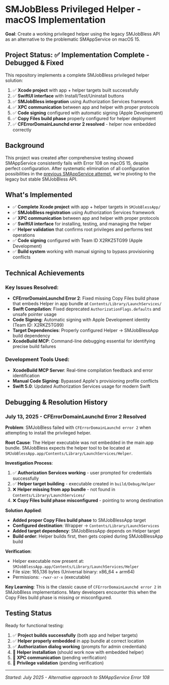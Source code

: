 # SMJobBless Privileged Helper - macOS Implementation

**Goal**: Create a working privileged helper using the legacy SMJobBless API as an alternative to the problematic SMAppService on macOS 15.

## Project Status: ✅ **Implementation Complete - Debugged & Fixed**

This repository implements a complete SMJobBless privileged helper solution:
1. ✅ **Xcode project** with app + helper targets built successfully  
2. ✅ **SwiftUI interface** with Install/Test/Uninstall buttons
3. ✅ **SMJobBless integration** using Authorization Services framework
4. ✅ **XPC communication** between app and helper with proper protocols
5. ✅ **Code signing** configured with automatic signing (Apple Development)
6. ✅ **Copy Files build phase** properly configured for helper deployment
7. ✅ **CFErrorDomainLaunchd error 2 resolved** - helper now embedded correctly

## Background

This project was created after comprehensive testing showed SMAppService consistently fails with Error 108 on macOS 15, despite perfect configuration. After systematic elimination of all configuration possibilities in the [previous SMAppService attempt](https://github.com/malpern/privileged_helper_help), we're pivoting to the legacy but stable SMJobBless API.


## What's Implemented

- ✅ **Complete Xcode project** with app + helper targets in `SMJobBlessApp/`
- ✅ **SMJobBless registration** using Authorization Services framework
- ✅ **XPC communication** between app and helper with proper protocols  
- ✅ **SwiftUI interface** for installing, testing, and managing the helper
- ✅ **Helper validation** that confirms root privileges and performs test operations
- ✅ **Code signing** configured with Team ID X2RKZ5TG99 (Apple Development)
- ✅ **Build system** working with manual signing to bypass provisioning conflicts

## Technical Achievements

### **Key Issues Resolved:**
- **CFErrorDomainLaunchd Error 2**: Fixed missing Copy Files build phase that embeds Helper in app bundle at `Contents/Library/LaunchServices/`
- **Swift Compilation**: Fixed deprecated `AuthorizationFlags.defaults` and unsafe pointer usage
- **Code Signing**: Automatic signing with Apple Development identity (Team ID: X2RKZ5TG99)
- **Target Dependencies**: Properly configured Helper → SMJobBlessApp build dependency
- **XcodeBuild MCP**: Command-line debugging essential for identifying precise build failures

### **Development Tools Used:**
- **XcodeBuild MCP Server**: Real-time compilation feedback and error identification
- **Manual Code Signing**: Bypassed Apple's provisioning profile conflicts
- **Swift 5.0**: Updated Authorization Services usage for modern Swift

## Debugging & Resolution History

### **July 13, 2025 - CFErrorDomainLaunchd Error 2 Resolved**

**Problem**: SMJobBless failed with `CFErrorDomainLaunchd error 2` when attempting to install the privileged helper.

**Root Cause**: The Helper executable was not embedded in the main app bundle. SMJobBless expects the helper tool to be located at `SMJobBlessApp.app/Contents/Library/LaunchServices/Helper`.

**Investigation Process**:
1. ✅ **Authorization Services working** - user prompted for credentials successfully
2. ✅ **Helper target building** - executable created in `build/Debug/Helper`  
3. ❌ **Helper missing from app bundle** - not found in `Contents/Library/LaunchServices/`
4. ❌ **Copy Files build phase misconfigured** - pointing to wrong destination

**Solution Applied**:
- **Added proper Copy Files build phase** to SMJobBlessApp target
- **Configured destination**: Wrapper → `Contents/Library/LaunchServices`
- **Added target dependency**: SMJobBlessApp depends on Helper target
- **Build order**: Helper builds first, then gets copied during SMJobBlessApp build

**Verification**:
- Helper executable now present at: `SMJobBlessApp.app/Contents/Library/LaunchServices/Helper`
- File size: 165,136 bytes (Universal binary: x86_64 + arm64)
- Permissions: `-rwxr-xr-x` (executable)

**Key Learning**: This is the classic cause of `CFErrorDomainLaunchd error 2` in SMJobBless implementations. Many developers encounter this when the Copy Files build phase is missing or misconfigured.

## Testing Status

Ready for functional testing:
1. ✅ **Project builds successfully** (both app and helper targets)
2. ✅ **Helper properly embedded** in app bundle at correct location
3. ✅ **Authorization dialog working** (prompts for admin credentials)
4. 🔄 **Helper installation** (should work now with embedded helper)
5. 🔄 **XPC communication** (pending verification)
6. 🔄 **Privilege validation** (pending verification)

---

*Started: July 2025 - Alternative approach to SMAppService Error 108*
